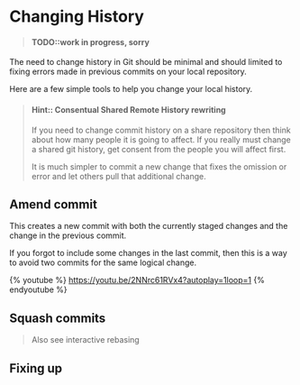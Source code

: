# Changing History

> #### TODO::work in progress, sorry

The need to change history in Git should be minimal and should limited to fixing errors made in previous commits on your local repository.

Here are a few simple tools to help you change your local history.

> #### Hint:: Consentual Shared Remote History rewriting
> If you need to change commit history on a share repository then think about how many people it is going to affect.  If you really must change a shared git history, get consent from the people you will affect first.
>
> It is much simpler to commit a new change that fixes the omission or error and let others pull that additional change.


## Amend commit

This creates a new commit with both the currently staged changes and the change in the previous commit.

If you forgot to include some changes in the last commit, then this is a way to avoid two commits for the same logical change.

{% youtube %}
https://youtu.be/2NNrc61RVx4?autoplay=1loop=1
{% endyoutube %}


## Squash commits

> Also see interactive rebasing

## Fixing up
